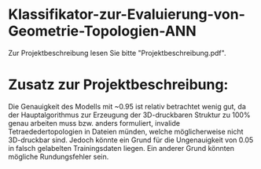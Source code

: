 # Klassifikator-zur-Evaluierung-von-Geometrie-Topologien-ANN
Zur Projektbeschreibung lesen Sie bitte "Projektbeschreibung.pdf".

# Zusatz zur Projektbeschreibung:
Die Genauigkeit des Modells mit ~0.95 ist relativ betrachtet wenig gut, da der Hauptalgorithmus zur Erzeugung der 3D-druckbaren Struktur
zu 100% genau arbeiten muss bzw. anders formuliert, invalide Tetraededertopologien in Dateien münden, welche möglicherweise nicht 3D-druckbar sind.
Jedoch könnte ein Grund für die Ungenauigkeit von 0.05 in falsch gelabelten Trainingsdaten liegen. 
Ein anderer Grund könnten mögliche Rundungsfehler sein.
